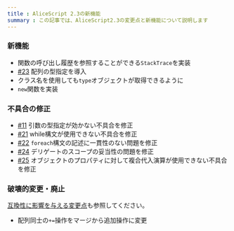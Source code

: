 ```yaml
---
title : AliceScript 2.3の新機能
summary : この記事では、AliceScript2.3の変更点と新機能について説明します
---
```

### 新機能
- 関数の呼び出し履歴を参照することができる`StackTrace`を実装
- [#23](https://github.com/WSOFT-Project/Losetta/issues/23) 配列の型指定を導入
- クラス名を使用しても`type`オブジェクトが取得できるように
- `new`関数を実装

### 不具合の修正
- [#11](https://github.com/WSOFT-Project/Losetta/issues/11) 引数の型指定が効かない不具合を修正
- [#21](https://github.com/WSOFT-Project/Losetta/issues/21) while構文が使用できない不具合を修正
- [#22](https://github.com/WSOFT-Project/Losetta/issues/22) `foreach`構文の記述に一貫性のない問題を修正
- [#24](https://github.com/WSOFT-Project/Losetta/issues/24) デリゲートのスコープの妥当性の問題を修正
- [#25](https://github.com/WSOFT-Project/Losetta/issues/25) オブジェクトのプロパティに対して複合代入演算が使用できない不具合を修正

### 破壊的変更・廃止
[互換性に影響を与える変更点](./compatibility.md)も参照してください。

- 配列同士の`+=`操作をマージから追加操作に変更
